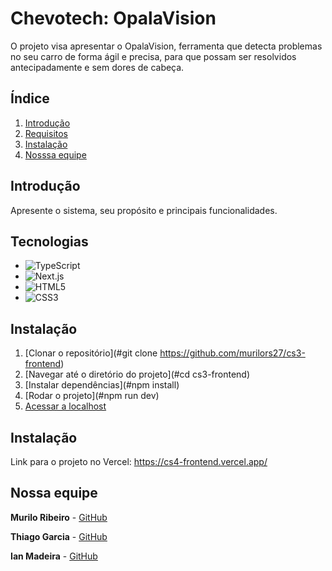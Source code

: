 # Chevotech: OpalaVision

O projeto visa apresentar o OpalaVision, ferramenta que detecta problemas no seu carro de forma ágil e precisa,
para que possam ser resolvidos antecipadamente e sem dores de cabeça.

## Índice
1. [Introdução](#introdução)
2. [Requisitos](#requisitos)
3. [Instalação](#instalação)
4. [Nosssa equipe](#nossa-equipe)

## Introdução

Apresente o sistema, seu propósito e principais funcionalidades.

## Tecnologias

* ![TypeScript](https://img.shields.io/badge/typescript-%23007ACC.svg?style=for-the-badge&logo=typescript&logoColor=white)
* ![Next.js](https://img.shields.io/badge/next.js-%23000000.svg?style=for-the-badge&logo=next.js&logoColor=white)
* ![HTML5](https://img.shields.io/badge/html5-%23E34F26.svg?style=for-the-badge&logo=html5&logoColor=white)
* ![CSS3](https://img.shields.io/badge/css3-%231572B6.svg?style=for-the-badge&logo=css3&logoColor=white)

## Instalação

1. [Clonar o repositório](#git clone https://github.com/murilors27/cs3-frontend)
2. [Navegar até o diretório do projeto](#cd cs3-frontend)
3. [Instalar dependências](#npm install)
4. [Rodar o projeto](#npm run dev)
5. [Acessar a localhost](#http://localhost:5173/)

## Instalação

Link para o projeto no Vercel: https://cs4-frontend.vercel.app/

## Nossa equipe

**Murilo Ribeiro** - [GitHub](https://github.com/murilors27)
 
**Thiago Garcia** - [GitHub](https://github.com/thiago-tonato)
 
**Ian Madeira** - [GitHub](https://github.com/IanMadeira)
